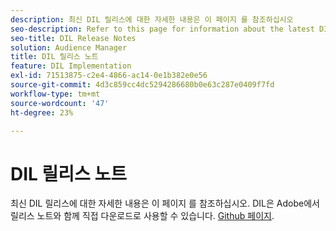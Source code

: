 ```yaml
---
description: 최신 DIL 릴리스에 대한 자세한 내용은 이 페이지 를 참조하십시오
seo-description: Refer to this page for information about the latest DIL releases
seo-title: DIL Release Notes
solution: Audience Manager
title: DIL 릴리스 노트
feature: DIL Implementation
exl-id: 71513875-c2e4-4866-ac14-0e1b382e0e56
source-git-commit: 4d3c859cc4dc5294286680b0e63c287e0409f7fd
workflow-type: tm+mt
source-wordcount: '47'
ht-degree: 23%

---
```


# DIL 릴리스 노트

최신 DIL 릴리스에 대한 자세한 내용은 이 페이지 를 참조하십시오. DIL은 Adobe에서 릴리스 노트와 함께 직접 다운로드로 사용할 수 있습니다. [Github 페이지](https://github.com/Adobe-Marketing-Cloud/dil/releases).
